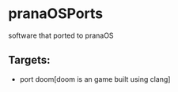 # pranaOSPorts
software that ported to pranaOS

## Targets:
- port doom[doom is an game built using clang] 